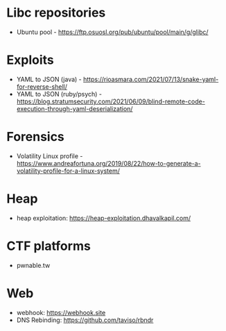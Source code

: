 # Libc repositories
- Ubuntu pool - https://ftp.osuosl.org/pub/ubuntu/pool/main/g/glibc/

# Exploits
- YAML to JSON (java) - https://rioasmara.com/2021/07/13/snake-yaml-for-reverse-shell/
- YAML to JSON (ruby/psych) - https://blog.stratumsecurity.com/2021/06/09/blind-remote-code-execution-through-yaml-deserialization/

# Forensics
- Volatility Linux profile - https://www.andreafortuna.org/2019/08/22/how-to-generate-a-volatility-profile-for-a-linux-system/

# Heap
- heap exploitation: https://heap-exploitation.dhavalkapil.com/

# CTF platforms
- pwnable.tw

# Web
- webhook: https://webhook.site
- DNS Rebinding: https://github.com/taviso/rbndr
